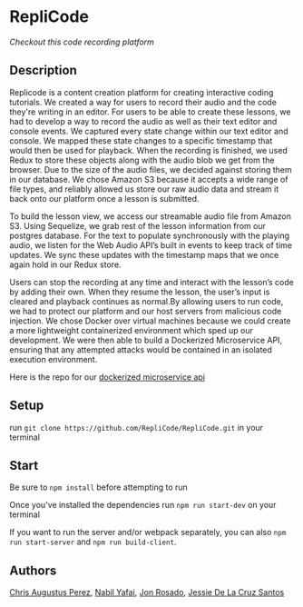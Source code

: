 # RepliCode

_Checkout this code recording platform_

## Description

Replicode is a content creation platform for creating interactive coding tutorials. We created a way for users to record their audio and the code they're writing in an editor. For users to be able to create these lessons, we had to develop a way to record the audio as well as their text editor and console events. We captured every state change within our text editor and console. We mapped these state changes to a specific timestamp that would then be used for playback. When the recording is finished, we used Redux to store these objects along with the audio blob we get from the browser. Due to the size of the audio files, we decided against storing them in our database. We chose Amazon S3 because it accepts a wide range of file types, and reliably allowed us store our raw audio data and stream it back onto our platform once a lesson is submitted.

To build the lesson view, we access our streamable audio file from Amazon S3. Using Sequelize, we grab rest of the lesson information from our postgres database. For the text to populate synchronously with the playing audio, we listen for the Web Audio API’s built in events to keep track of time updates. We sync these updates with the timestamp maps that we once again hold in our Redux store.

Users can stop the recording at any time and interact with the lesson’s code by adding their own. When they resume the lesson, the user’s input is cleared and playback continues as normal.By allowing users to run code, we had to protect our platform and our host servers from malicious code injection. We chose Docker over virtual machines because we could create a more lightweight containerized environment which sped up our development. We were then able to build a Dockerized Microservice API, ensuring that any attempted attacks would be contained in an isolated execution environment.

Here is the repo for our [dockerized microservice api](https://github.com/RepliCode/DockerApi)

## Setup

run `git clone https://github.com/RepliCode/RepliCode.git` in your terminal

## Start

Be sure to `npm install` before attempting to run

Once you've installed the dependencies run `npm run start-dev` on your terminal

If you want to run the server and/or webpack separately, you can also `npm run start-server` and `npm run build-client`.

## Authors

[Chris Augustus Perez](https://github.com/chrisauinmotion), [Nabil Yafai](https://github.com/na-ya), [Jon Rosado](https://github.com/johnnybee4e), [ Jessie De La Cruz Santos](https://github.com/jessdelacruzsantos)
